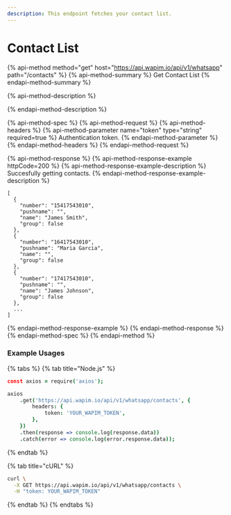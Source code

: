 ```yaml
---
description: This endpoint fetches your contact list.
---
```


# Contact List

{% api-method method="get" host="https://api.wapim.io/api/v1/whatsapp" path="/contacts" %}
{% api-method-summary %}
Get Contact List
{% endapi-method-summary %}

{% api-method-description %}

{% endapi-method-description %}

{% api-method-spec %}
{% api-method-request %}
{% api-method-headers %}
{% api-method-parameter name="token" type="string" required=true %}
Authentication token.
{% endapi-method-parameter %}
{% endapi-method-headers %}
{% endapi-method-request %}

{% api-method-response %}
{% api-method-response-example httpCode=200 %}
{% api-method-response-example-description %}
Succesfully getting contacts.
{% endapi-method-response-example-description %}

```text
[
  {
    "number": "15417543010",
    "pushname": "",
    "name": "James Smith",
    "group": false
  },
  {
    "number": "16417543010",
    "pushname": "Maria Garcia",
    "name": "",
    "group": false
  },
  {
    "number": "17417543010",
    "pushname": "",
    "name": "James Johnson",
    "group": false
  },
  ...
]
```
{% endapi-method-response-example %}
{% endapi-method-response %}
{% endapi-method-spec %}
{% endapi-method %}

### Example Usages

{% tabs %}
{% tab title="Node.js" %}
```coffeescript
const axios = require('axios');

axios
	.get('https://api.wapim.io/api/v1/whatsapp/contacts', {
		headers: {
			token: 'YOUR_WAPIM_TOKEN',
		},
	})
	.then(response => console.log(response.data))
	.catch(error => console.log(error.response.data));
```
{% endtab %}

{% tab title="cURL" %}
```bash
curl \
  -X GET https://api.wapim.io/api/v1/whatsapp/contacts \
  -H "token: YOUR_WAPIM_TOKEN"
```
{% endtab %}
{% endtabs %}



